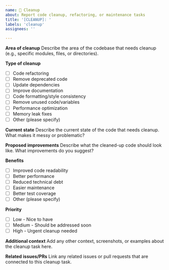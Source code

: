 ```yaml
---
name: 🧹 Cleanup
about: Report code cleanup, refactoring, or maintenance tasks
title: '[CLEANUP]: '
labels: 'cleanup'
assignees: ''

---
```


**Area of cleanup**
Describe the area of the codebase that needs cleanup (e.g., specific modules, files, or directories).

**Type of cleanup**
- [ ] Code refactoring
- [ ] Remove deprecated code
- [ ] Update dependencies
- [ ] Improve documentation
- [ ] Code formatting/style consistency
- [ ] Remove unused code/variables
- [ ] Performance optimization
- [ ] Memory leak fixes
- [ ] Other (please specify)

**Current state**
Describe the current state of the code that needs cleanup. What makes it messy or problematic?

**Proposed improvements**
Describe what the cleaned-up code should look like. What improvements do you suggest?

**Benefits**
- [ ] Improved code readability
- [ ] Better performance
- [ ] Reduced technical debt
- [ ] Easier maintenance
- [ ] Better test coverage
- [ ] Other (please specify)

**Priority**
- [ ] Low - Nice to have
- [ ] Medium - Should be addressed soon
- [ ] High - Urgent cleanup needed

**Additional context**
Add any other context, screenshots, or examples about the cleanup task here.

**Related issues/PRs**
Link any related issues or pull requests that are connected to this cleanup task.
